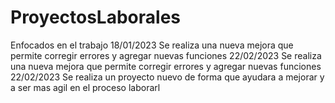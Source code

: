 # ProyectosLaborales
Enfocados en el trabajo
18/01/2023  Se realiza una nueva mejora que permite corregir errores y agregar nuevas funciones
22/02/2023  Se realiza una nueva mejora que permite corregir errores y agregar nuevas funciones
22/02/2023  Se realiza un proyecto nuevo de forma que ayudara a mejorar y a ser mas agil en el proceso laborarl
